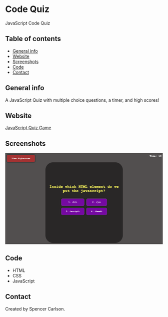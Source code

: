 # Code Quiz
JavaScript Code Quiz

## Table of contents
* [General info](#general-info)
* [Website](#webpage-URL)
* [Screenshots](#screenshots)
* [Code](#Code)
* [Contact](#contact)

## General info
A JavaScript Quiz with multiple choice questions, a timer, and high scores!

## Website
[JavaScript Quiz Game](https://anomic84.github.io/CodeQuiz/)

## Screenshots
![Question Screenshot](./assets/CodeQuiz.png)

## Code 
* HTML
* CSS
* JavaScript

## Contact
Created by Spencer Carlson.
